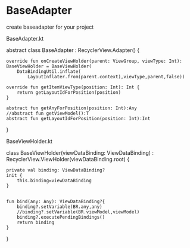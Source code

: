 # BaseAdapter
create baseadapter for your project



BaseAdapter.kt

abstract class BaseAdapter<in T : ViewDataBinding> : RecyclerView.Adapter<BaseViewHolder>() {

    override fun onCreateViewHolder(parent: ViewGroup, viewType: Int): BaseViewHolder = BaseViewHolder(
        DataBindingUtil.inflate(
            LayoutInflater.from(parent.context),viewType,parent,false))

    override fun getItemViewType(position: Int): Int {
        return getLayoutIdForPosition(position)
    }

    abstract fun getAnyForPosition(position: Int):Any
    //abstract fun getViewModel():T
    abstract fun getLayoutIdForPosition(position: Int):Int

}


BaseViewHolder.kt


class BaseViewHolder(viewDataBinding: ViewDataBinding) : RecyclerView.ViewHolder(viewDataBinding.root) {

    private val binding: ViewDataBinding?
    init {
        this.binding=viewDataBinding
    }


    fun bind(any: Any): ViewDataBinding?{
        binding?.setVariable(BR.any,any)
        //binding?.setVariable(BR.viewModel,viewModel)
        binding?.executePendingBindings()
        return binding
    }
}
